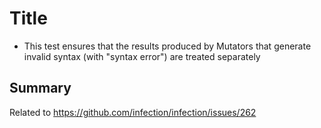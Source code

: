 # Title

* This test ensures that the results produced by Mutators that generate invalid syntax (with "syntax error") are treated separately

## Summary

Related to https://github.com/infection/infection/issues/262
